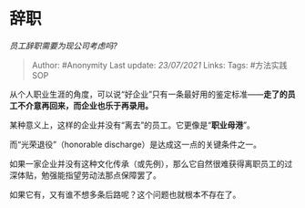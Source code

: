 # 辞职
*员工辞职需要为现公司考虑吗?*

> Author: #Anonymity
> Last update: *23/07/2021*
> Links:
> Tags: #方法实践SOP

从个人职业生涯的角度，可以说“好企业”只有一条最好用的鉴定标准——**走了的员工不介意再回来，而企业也乐于再录用。**

某种意义上，这样的企业并没有“离去”的员工。它更像是“**职业母港**”。

而“光荣退役”（honorable discharge）是达成这一点的关键条件之一。

如果一家企业并没有这种文化传承（或先例），那么它自然很难获得离职员工的过深体贴，勉强能指望劳动法那点保障罢了。

如果它有，又有谁不想多条后路呢？这个问题也就根本不存在了。
